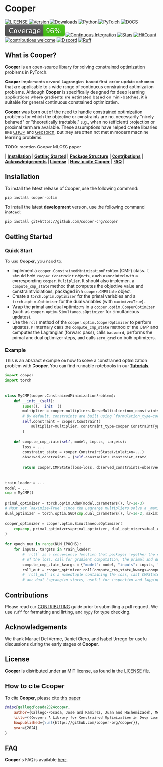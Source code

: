 # Cooper

[![LICENSE](https://img.shields.io/pypi/l/cooper-optim)](https://github.com/cooper-org/cooper/tree/master/LICENSE)
[![Version](https://img.shields.io/pypi/v/cooper-optim?label=version)](https://pypi.python.org/pypi/cooper-optim)
[![Downloads](https://img.shields.io/pepy/dt/cooper-optim?color=blue)](https://pypi.python.org/pypi/cooper-optim)
[![Python](https://img.shields.io/pypi/pyversions/cooper-optim?label=Python&logo=python&logoColor=white)](https://pypi.python.org/pypi/cooper-optim)
[![PyTorch](https://img.shields.io/badge/PyTorch-1.13.1+-EE4C2C?logo=pytorch)](https://pytorch.org/docs/stable/index.html)
[![DOCS](https://img.shields.io/readthedocs/cooper)](https://cooper.readthedocs.io/en/latest/?version=latest)
[![Coverage badge](https://raw.githubusercontent.com/cooper-org/cooper/python-coverage-comment-action-data/badge.svg)](https://github.com/cooper-org/cooper/tree/python-coverage-comment-action-data)
[![Continuous Integration](https://github.com/cooper-org/cooper/actions/workflows/ci.yml/badge.svg)](https://github.com/cooper-org/cooper/actions/workflows/ci.yml)
[![Stars](https://img.shields.io/github/stars/cooper-org/cooper)](https://github.com/cooper-org/cooper)
[![HitCount](https://img.shields.io/endpoint?url=https://hits.dwyl.com/cooper-org/cooper.json&color=brightgreen)](https://cooper.readthedocs.io/en/latest/?version=latest)
[![contributions welcome](https://img.shields.io/badge/contributions-welcome-brightgreen)](https://github.com/cooper-org/cooper/issues)
[![Discord](https://img.shields.io/badge/Discord-5865F2?logo=discord&logoColor=white)](https://discord.gg/Aq5PjH8m6E)
[![Ruff](https://img.shields.io/endpoint?url=https://raw.githubusercontent.com/astral-sh/ruff/main/assets/badge/v2.json)](https://github.com/astral-sh/ruff)

## What is Cooper?

**Cooper** is an open-source library for solving constrained
optimization problems in PyTorch.

**Cooper** implements several Lagrangian-based first-order update schemes that are applicable to a wide range of continuous constrained optimization problems. Although **Cooper** is specifically designed for deep learning applications where gradients are estimated based on mini-batches, it is suitable for general continuous constrained optimization.

**Cooper** was born out of the need to handle constrained optimization problems for which the objective or constraints are not necessarily "nicely behaved" or "theoretically tractable," e.g., when no (efficient) projection or proximal term are available. These assumptions have helped create libraries like [CHOP](https://github.com/openopt/chop) and [GeoTorch](https://github.com/Lezcano/geotorch), but they are often not met in modern machine learning problems.

TODO: mention Cooper MLOSS paper

| [**Installation**](#installation) | [**Getting Started**](#getting-started) | [**Package Structure**](#package-structure) | [**Contributions**](#contributions) | [**Acknowledgements**](#acknowledgements) | [**License**](#license) | [**How to cite Cooper**](#how-to-cite-cooper) | [**FAQ**](#faq) |

## Installation

To install the latest release of Cooper, use the following command:

```bash
pip install cooper-optim
```

To install the latest **development** version, use the following command instead:

```bash
pip install git+https://github.com/cooper-org/cooper
```

## Getting Started

### Quick Start

To use **Cooper**, you need to:

- Implement a `cooper.ConstrainedMinimizationProblem` (CMP) class. It should hold `cooper.Constraint` objects, each associated with a corresponding `cooper.Multiplier`. It should also implement a `compute_cmp_state` method that computes the objective value and constraint violations, packaged in a `cooper.CMPState` object.
- Create a `torch.optim.Optimizer` for the primal variables and a `torch.optim.Optimizer` for the dual variables (with `maximize=True`).
- Wrap the primal and dual optimizers in a `cooper.optim.CooperOptimizer` (such as `cooper.optim.SimultaneousOptimizer` for simultaneous updates).
- Use the `roll` method of the `cooper.optim.CooperOptimizer` to perform updates. It internally calls the `compute_cmp_state` method of the CMP and computes the Lagrangian (forward pass), calls `backward`, performs the primal and dual optimizer steps, and calls `zero_grad` on both optimizers.

### Example

This is an abstract example on how to solve a constrained optimization problem with
**Cooper**. You can find runnable notebooks in our [**Tutorials**](https://cooper.readthedocs.io/en/master/notebooks/index.html).

```python
import cooper
import torch


class MyCMP(cooper.ConstrainedMinimizationProblem):
    def __init__(self):
        super().__init__()
        multiplier = cooper.multipliers.DenseMultiplier(num_constraints=..., device=...)
        # By default, constraints are built using `formulation_type=cooper.LagrangianFormulation`
        self.constraint = cooper.Constraint(
            multiplier=multiplier, constraint_type=cooper.ConstraintType.INEQUALITY
        )

    def compute_cmp_state(self, model, inputs, targets):
        loss = ...
        constraint_state = cooper.ConstraintState(violation=...)
        observed_constraints = {self.constraint: constraint_state}

        return cooper.CMPState(loss=loss, observed_constraints=observed_constraints)


train_loader = ...
model = ...
cmp = MyCMP()

primal_optimizer = torch.optim.Adam(model.parameters(), lr=1e-3)
# Must set `maximize=True` since the Lagrange multipliers solve a _maximization_ problem
dual_optimizer = torch.optim.SGD(cmp.dual_parameters(), lr=1e-2, maximize=True)

cooper_optimizer = cooper.optim.SimultaneousOptimizer(
    cmp=cmp, primal_optimizers=primal_optimizer, dual_optimizers=dual_optimizer
)

for epoch_num in range(NUM_EPOCHS):
    for inputs, targets in train_loader:
        # `roll` is a convenience function that packages together the evaluation
        # of the loss, call for gradient computation, the primal and dual updates and zero_grad
        compute_cmp_state_kwargs = {"model": model, "inputs": inputs, "targets": targets}
        roll_out = cooper_optimizer.roll(compute_cmp_state_kwargs=compute_cmp_state_kwargs)
        # `roll_out` is a namedtuple containing the loss, last CMPState, and the primal
        # and dual Lagrangian stores, useful for inspection and logging
```

## Contributions

Please read our [CONTRIBUTING](https://github.com/cooper-org/cooper/tree/master/.github/CONTRIBUTING.md) guide prior to submitting a pull request. We use `ruff` for formatting and linting, and `mypy` for type checking.

## Acknowledgements

We thank Manuel Del Verme, Daniel Otero, and Isabel Urrego for useful discussions during the early stages of **Cooper**.

## License

**Cooper** is distributed under an MIT license, as found in the
[LICENSE](https://github.com/cooper-org/cooper/tree/master/LICENSE) file.

## How to cite **Cooper**

To cite **Cooper**, please cite [this paper](link-to-paper):

```bibtex
@misc{gallegoPosada2024cooper,
    author={Gallego-Posada, Jose and Ramirez, Juan and Hashemizadeh, Meraj and Lacoste-Julien, Simon},
    title={{Cooper: A Library for Constrained Optimization in Deep Learning}},
    howpublished={\url{https://github.com/cooper-org/cooper}},
    year={2024}
}
```

## FAQ

**Cooper**'s FAQ is available [here](https://cooper.readthedocs.io/en/latest/faq.html).
